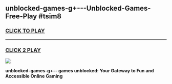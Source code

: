 
## unblocked-games-g+---Unblocked-Games-Free-Play #tsim8
<h3>
<a href="https://us.freeplayer.one?title=unblocked-games-g+--&ref=9M">CLICK TO PLAY</a></h3>
<hr>

<h3>
<a href="https://us.freeplayer.one?title=unblocked-games-g+--&ref=9M">CLICK 2 PLAY</a>
  
</h3>

<a href="https://us.freeplayer.one?title=unblocked-games-g+--&ref=9M"><img src="https://clearcache.store/games.png"></a>


**unblocked-games-g+-- games unblocked: Your Gateway to Fun and Accessible Online Gaming**

